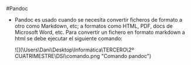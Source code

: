 #Pandoc

- Pandoc es usado cuando se necesita convertir ficheros de formato a otro como Markdown, etc; a formatos como HTML, PDF, docs de Microsoft Word, etc. Para convertir un fichero en formato markdown a html se debe ejecutar el siguiente comando:  
  

	![](\Users\Dani\Desktop\Informática\TERCERO\2º CUATRIMESTRE\DSI\comando.png "Comando pandoc")



      